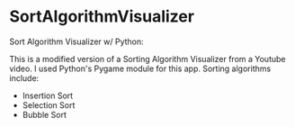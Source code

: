 # SortAlgorithmVisualizer
Sort Algorithm Visualizer w/ Python:

This is a modified version of a Sorting Algorithm Visualizer from a Youtube video. I used Python's Pygame module for this app. Sorting algorithms include:
- Insertion Sort
- Selection Sort
- Bubble Sort

